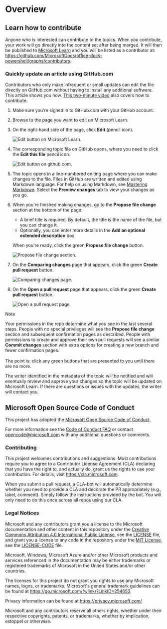 # Overview

## Learn how to contribute

Anyone who is interested can contribute to the topics. When you contribute, your work will go directly into the content set after being merged. It will then be published to [Microsoft Learn](https://learn.microsoft.com/) and you will be listed as a contributor at: <https://github.com/MicrosoftDocs/office-docs-powershell/graphs/contributors>.

### Quickly update an article using GitHub.com

Contributors who only make infrequent or small updates can edit the file directly on GitHub.com without having to install any additional software. This article shows you how. [This two-minute video](https://www.microsoft.com/videoplayer/embed/RE1XQTG) also covers how to contribute.

1. Make sure you're signed in to GitHub.com with your GitHub account.
2. Browse to the page you want to edit on Microsoft Learn.
3. On the right-hand side of the page, click **Edit** (pencil icon).

   ![Edit button on Microsoft Learn.](compliance/media/quick-update-edit.png)

4. The corresponding topic file on GitHub opens, where you need to click the **Edit this file** pencil icon.

   ![Edit button on github.com.](compliance/media/quick-update-github.png)

5. The topic opens in a line-numbered editing page where you can make changes to the file. Files in GitHub are written and edited using Markdown language. For help on using Markdown, see [Mastering Markdown](https://guides.github.com/features/mastering-markdown/). Select the **Preview changes** tab to view your changes as you go.

6. When you're finished making changes, go to the **Propose file change** section at the bottom of the page:

   - A brief title is required. By default, the title is the name of the file, but you can change it.
   - Optionally, you can enter more details in the **Add an optional extended description** box.

   When you're ready, click the green **Propose file change** button.

   ![Propose file change section.](compliance/media/propose-file-change.png)

7. On the **Comparing changes** page that appears, click the green **Create pull request** button.

   ![Comparing changes page.](compliance/media/comparing-changes-page.png)

8. On the **Open a pull request** page that appears, click the green **Create pull request** button.

   ![Open a pull request page.](compliance/media/open-a-pull-request-page.png)

> [!NOTE]
> Your permissions in the repo determine what you see in the last several steps. People with no special privileges will see the **Propose file change** section and subsequent confirmation pages as described. People with permissions to create and approve their own pull requests will see a similar **Commit changes** section with extra options for creating a new branch and fewer confirmation pages.<br/><br/>The point is: click any green buttons that are presented to you until there are no more.

The writer identified in the metadata of the topic will be notified and will eventually review and approve your changes so the topic will be updated on Microsoft Learn. If there are questions or issues with the updates, the writer will contact you.

## Microsoft Open Source Code of Conduct

This project has adopted the [Microsoft Open Source Code of Conduct](https://opensource.microsoft.com/codeofconduct/).

For more information see the [Code of Conduct FAQ](https://opensource.microsoft.com/codeofconduct/faq/) or contact [opencode@microsoft.com](mailto:opencode@microsoft.com) with any additional questions or comments.

### Contributing

This project welcomes contributions and suggestions.  Most contributions require you to agree to a Contributor License Agreement (CLA) declaring that you have the right to, and actually do, grant us the rights to use your contribution. For details, visit <https://cla.microsoft.com>.

When you submit a pull request, a CLA-bot will automatically determine whether you need to provide a CLA and decorate the PR appropriately (e.g., label, comment). Simply follow the instructions provided by the bot. You will only need to do this once across all repos using our CLA.

### Legal Notices

Microsoft and any contributors grant you a license to the Microsoft documentation and other content in this repository under the [Creative Commons Attribution 4.0 International Public License](https://creativecommons.org/licenses/by/4.0/legalcode), see the [LICENSE](LICENSE) file, and grant you a license to any code in the repository under the [MIT License](https://opensource.org/licenses/MIT), see the [LICENSE-CODE](LICENSE-CODE) file.

Microsoft, Windows, Microsoft Azure and/or other Microsoft products and services referenced in the documentation may be either trademarks or registered trademarks of Microsoft in the United States and/or other countries.

The licenses for this project do not grant you rights to use any Microsoft names, logos, or trademarks. Microsoft's general trademark guidelines can be found at <https://go.microsoft.com/fwlink/?LinkID=254653>.

Privacy information can be found at <https://privacy.microsoft.com/>

Microsoft and any contributors reserve all others rights, whether under their respective copyrights, patents, or trademarks, whether by implication, estoppel or otherwise.
